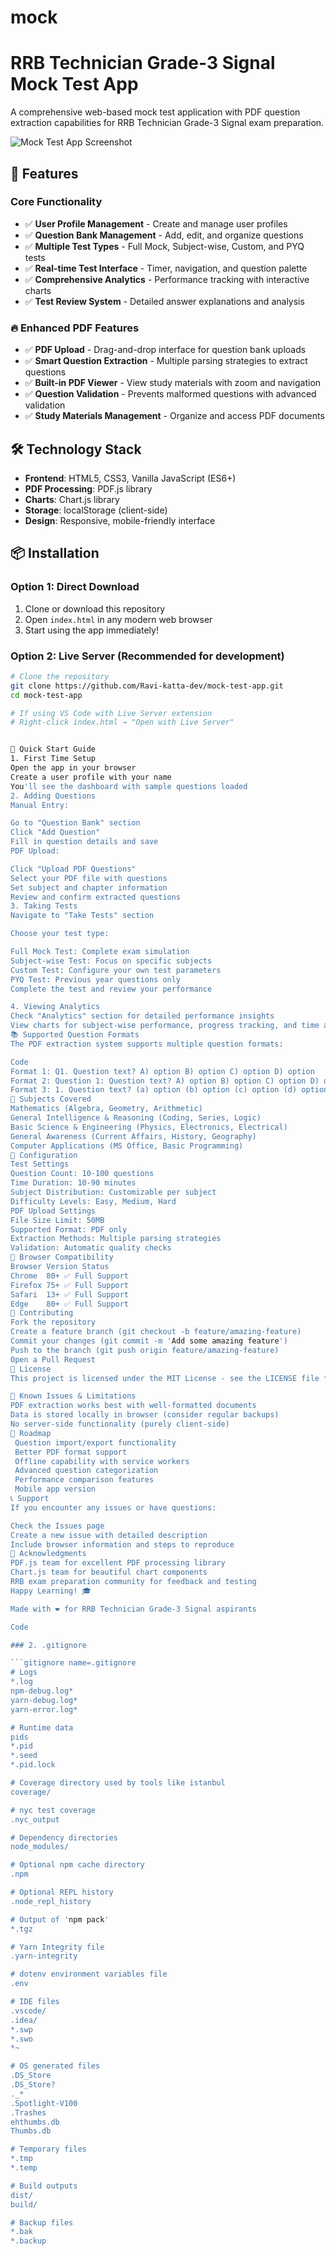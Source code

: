 # mock
# RRB Technician Grade-3 Signal Mock Test App

A comprehensive web-based mock test application with PDF question extraction capabilities for RRB Technician Grade-3 Signal exam preparation.

![Mock Test App Screenshot](https://via.placeholder.com/800x400/1FB8CD/FFFFFF?text=Mock+Test+App)

## 🚀 Features

### Core Functionality
- ✅ **User Profile Management** - Create and manage user profiles
- ✅ **Question Bank Management** - Add, edit, and organize questions
- ✅ **Multiple Test Types** - Full Mock, Subject-wise, Custom, and PYQ tests
- ✅ **Real-time Test Interface** - Timer, navigation, and question palette
- ✅ **Comprehensive Analytics** - Performance tracking with interactive charts
- ✅ **Test Review System** - Detailed answer explanations and analysis

### 🔥 Enhanced PDF Features
- ✅ **PDF Upload** - Drag-and-drop interface for question bank uploads
- ✅ **Smart Question Extraction** - Multiple parsing strategies to extract questions
- ✅ **Built-in PDF Viewer** - View study materials with zoom and navigation
- ✅ **Question Validation** - Prevents malformed questions with advanced validation
- ✅ **Study Materials Management** - Organize and access PDF documents

## 🛠️ Technology Stack

- **Frontend**: HTML5, CSS3, Vanilla JavaScript (ES6+)
- **PDF Processing**: PDF.js library
- **Charts**: Chart.js library
- **Storage**: localStorage (client-side)
- **Design**: Responsive, mobile-friendly interface

## 📦 Installation

### Option 1: Direct Download
1. Clone or download this repository
2. Open `index.html` in any modern web browser
3. Start using the app immediately!

### Option 2: Live Server (Recommended for development)
```bash
# Clone the repository
git clone https://github.com/Ravi-katta-dev/mock-test-app.git
cd mock-test-app

# If using VS Code with Live Server extension
# Right-click index.html → "Open with Live Server"


🎯 Quick Start Guide
1. First Time Setup
Open the app in your browser
Create a user profile with your name
You'll see the dashboard with sample questions loaded
2. Adding Questions
Manual Entry:

Go to "Question Bank" section
Click "Add Question"
Fill in question details and save
PDF Upload:

Click "Upload PDF Questions"
Select your PDF file with questions
Set subject and chapter information
Review and confirm extracted questions
3. Taking Tests
Navigate to "Take Tests" section

Choose your test type:

Full Mock Test: Complete exam simulation
Subject-wise Test: Focus on specific subjects
Custom Test: Configure your own test parameters
PYQ Test: Previous year questions only
Complete the test and review your performance

4. Viewing Analytics
Check "Analytics" section for detailed performance insights
View charts for subject-wise performance, progress tracking, and time analysis
📚 Supported Question Formats
The PDF extraction system supports multiple question formats:

Code
Format 1: Q1. Question text? A) option B) option C) option D) option
Format 2: Question 1: Question text? A) option B) option C) option D) option  
Format 3: 1. Question text? (a) option (b) option (c) option (d) option
🎨 Subjects Covered
Mathematics (Algebra, Geometry, Arithmetic)
General Intelligence & Reasoning (Coding, Series, Logic)
Basic Science & Engineering (Physics, Electronics, Electrical)
General Awareness (Current Affairs, History, Geography)
Computer Applications (MS Office, Basic Programming)
🔧 Configuration
Test Settings
Question Count: 10-100 questions
Time Duration: 10-90 minutes
Subject Distribution: Customizable per subject
Difficulty Levels: Easy, Medium, Hard
PDF Upload Settings
File Size Limit: 50MB
Supported Format: PDF only
Extraction Methods: Multiple parsing strategies
Validation: Automatic quality checks
📱 Browser Compatibility
Browser	Version	Status
Chrome	80+	✅ Full Support
Firefox	75+	✅ Full Support
Safari	13+	✅ Full Support
Edge	80+	✅ Full Support
🤝 Contributing
Fork the repository
Create a feature branch (git checkout -b feature/amazing-feature)
Commit your changes (git commit -m 'Add some amazing feature')
Push to the branch (git push origin feature/amazing-feature)
Open a Pull Request
📝 License
This project is licensed under the MIT License - see the LICENSE file for details.

🐛 Known Issues & Limitations
PDF extraction works best with well-formatted documents
Data is stored locally in browser (consider regular backups)
No server-side functionality (purely client-side)
🔮 Roadmap
 Question import/export functionality
 Better PDF format support
 Offline capability with service workers
 Advanced question categorization
 Performance comparison features
 Mobile app version
📞 Support
If you encounter any issues or have questions:

Check the Issues page
Create a new issue with detailed description
Include browser information and steps to reproduce
🙏 Acknowledgments
PDF.js team for excellent PDF processing library
Chart.js team for beautiful chart components
RRB exam preparation community for feedback and testing
Happy Learning! 🎓

Made with ❤️ for RRB Technician Grade-3 Signal aspirants

Code

### 2. .gitignore

```gitignore name=.gitignore
# Logs
*.log
npm-debug.log*
yarn-debug.log*
yarn-error.log*

# Runtime data
pids
*.pid
*.seed
*.pid.lock

# Coverage directory used by tools like istanbul
coverage/

# nyc test coverage
.nyc_output

# Dependency directories
node_modules/

# Optional npm cache directory
.npm

# Optional REPL history
.node_repl_history

# Output of 'npm pack'
*.tgz

# Yarn Integrity file
.yarn-integrity

# dotenv environment variables file
.env

# IDE files
.vscode/
.idea/
*.swp
*.swo
*~

# OS generated files
.DS_Store
.DS_Store?
._*
.Spotlight-V100
.Trashes
ehthumbs.db
Thumbs.db

# Temporary files
*.tmp
*.temp

# Build outputs
dist/
build/

# Backup files
*.bak
*.backup
